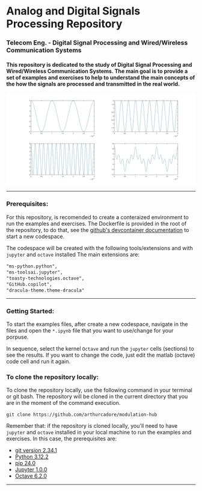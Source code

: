 # Analog and Digital Signals Processing Repository 
### Telecom Eng. - Digital Signal Processing and Wired/Wireless Communication Systems

#### This repository is dedicated to the study of Digital Signal Processing and Wired/Wireless Communication Systems. The main goal is to provide a set of examples and exercises to help to understand the main concepts of the how the signals are processed and transmitted in the real world.

![Main Signal Example Capture](./pictures/readme-main.jpg)

---
### Prerequisites:

For this repository, is recomended to create a conteraized environment to run the examples and exercises. The Dockerfile is provided in the root of the repository, to do that, see the [github's devcontainer documentation](https://docs.github.com/en/codespaces/developing-in-a-codespace/creating-a-codespace-for-a-repository) to start a new codespace.

The codespace will be created with the following tools/extensions and with `jupyter` and `octave` installed The main extensions are:
```
"ms-python.python",
"ms-toolsai.jupyter",
"toasty-technologies.octave",
"GitHub.copilot",
"dracula-theme.theme-dracula"
```
---

### Getting Started:

To start the examples files, after create a new codespace, navigate in the files and open the `*.ipynb` file that you want to use/change for your porpuse.

In sequence, select the kernel `Octave` and run the `jupyter` cells (sections) to see the results. If you want to change the code, just edit the matlab (octave) code cell and run it again.


### To clone the repository locally:

To clone the repository locally, use the following command in your terminal or git bash. The repository will be cloned in the current directory that you are in the moment of the command execution.

```
git clone https://github.com/arthurcadore/modulation-hub
```

Remember that: if the repository is cloned locally, you'll need to have `jupyter` and `octave` installed in your local machine to run the examples and exercises. In this case, the prerequisites are: 

- [git version 2.34.1](https://git-scm.com/downloads)
- [Python 3.12.2](https://www.python.org/downloads/)
- [pip 24.0](https://pip.pypa.io/en/stable/installation/)
- [Jupyter 1.0.0](https://jupyter.org/install)
- [Octave 6.2.0](https://www.gnu.org/software/octave/download)

---
